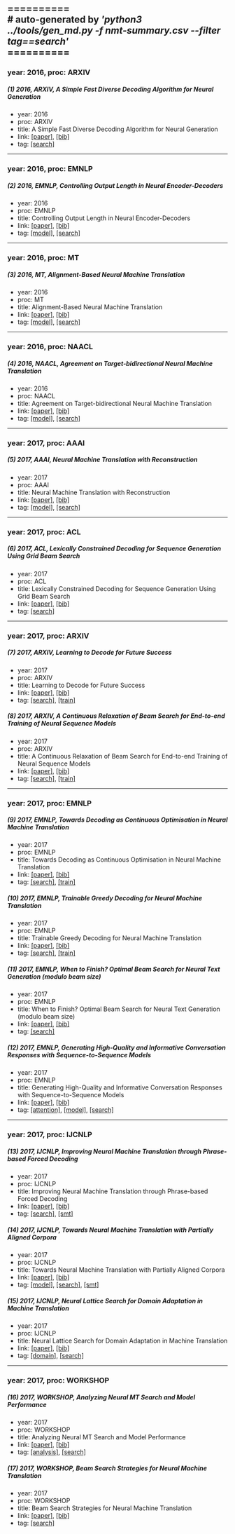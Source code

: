 ==========<br>
\# auto-generated by *'python3 ../tools/gen_md.py -f nmt-summary.csv --filter tag==search'*<br>==========
-----
### year: 2016, proc: ARXIV

##### (1) 2016, ARXIV, A Simple Fast Diverse Decoding Algorithm for Neural Generation

* year: 2016
* proc: ARXIV
* title: A Simple Fast Diverse Decoding Algorithm for Neural Generation
* link: [[paper]](https://arxiv.org/abs/1611.08562), [[bib]](https://arxiv.org/abs/1611.08562.bib)
* tag: [[search]](search.md)


-----
### year: 2016, proc: EMNLP

##### (2) 2016, EMNLP, Controlling Output Length in Neural Encoder-Decoders

* year: 2016
* proc: EMNLP
* title: Controlling Output Length in Neural Encoder-Decoders
* link: [[paper]](http://aclweb.org/anthology/D16-1140), [[bib]](http://aclweb.org/anthology/D16-1140.bib)
* tag: [[model]](model.md), [[search]](search.md)


-----
### year: 2016, proc: MT

##### (3) 2016, MT, Alignment-Based Neural Machine Translation

* year: 2016
* proc: MT
* title: Alignment-Based Neural Machine Translation
* link: [[paper]](http://www.aclweb.org/anthology/W16-2206), [[bib]](http://www.aclweb.org/anthology/W16-2206.bib)
* tag: [[model]](model.md), [[search]](search.md)


-----
### year: 2016, proc: NAACL

##### (4) 2016, NAACL, Agreement on Target-bidirectional Neural Machine Translation

* year: 2016
* proc: NAACL
* title: Agreement on Target-bidirectional Neural Machine Translation
* link: [[paper]](http://aclweb.org/anthology/N16-1046), [[bib]](http://aclweb.org/anthology/N16-1046.bib)
* tag: [[model]](model.md), [[search]](search.md)


-----
### year: 2017, proc: AAAI

##### (5) 2017, AAAI, Neural Machine Translation with Reconstruction

* year: 2017
* proc: AAAI
* title: Neural Machine Translation with Reconstruction
* link: [[paper]](https://arxiv.org/abs/1611.01874), [[bib]](https://arxiv.org/abs/1611.01874.bib)
* tag: [[model]](model.md), [[search]](search.md)


-----
### year: 2017, proc: ACL

##### (6) 2017, ACL, Lexically Constrained Decoding for Sequence Generation Using Grid Beam Search

* year: 2017
* proc: ACL
* title: Lexically Constrained Decoding for Sequence Generation Using Grid Beam Search
* link: [[paper]](http://aclweb.org/anthology/P17-1141), [[bib]](http://aclweb.org/anthology/P17-1141.bib)
* tag: [[search]](search.md)


-----
### year: 2017, proc: ARXIV

##### (7) 2017, ARXIV, Learning to Decode for Future Success

* year: 2017
* proc: ARXIV
* title: Learning to Decode for Future Success
* link: [[paper]](https://arxiv.org/abs/1701.06549), [[bib]](https://arxiv.org/abs/1701.06549.bib)
* tag: [[search]](search.md), [[train]](train.md)


##### (8) 2017, ARXIV, A Continuous Relaxation of Beam Search for End-to-end Training of Neural Sequence Models

* year: 2017
* proc: ARXIV
* title: A Continuous Relaxation of Beam Search for End-to-end Training of Neural Sequence Models
* link: [[paper]](https://arxiv.org/abs/1708.00111), [[bib]](https://arxiv.org/abs/1708.00111.bib)
* tag: [[search]](search.md), [[train]](train.md)


-----
### year: 2017, proc: EMNLP

##### (9) 2017, EMNLP, Towards Decoding as Continuous Optimisation in Neural Machine Translation

* year: 2017
* proc: EMNLP
* title: Towards Decoding as Continuous Optimisation in Neural Machine Translation
* link: [[paper]](http://aclweb.org/anthology/D17-1014), [[bib]](http://aclweb.org/anthology/D17-1014.bib)
* tag: [[search]](search.md), [[train]](train.md)


##### (10) 2017, EMNLP, Trainable Greedy Decoding for Neural Machine Translation

* year: 2017
* proc: EMNLP
* title: Trainable Greedy Decoding for Neural Machine Translation
* link: [[paper]](http://aclweb.org/anthology/D17-1209), [[bib]](http://aclweb.org/anthology/D17-1209.bib)
* tag: [[search]](search.md), [[train]](train.md)


##### (11) 2017, EMNLP, When to Finish? Optimal Beam Search for Neural Text Generation (modulo beam size)

* year: 2017
* proc: EMNLP
* title: When to Finish? Optimal Beam Search for Neural Text Generation (modulo beam size)
* link: [[paper]](http://aclweb.org/anthology/D17-1226), [[bib]](http://aclweb.org/anthology/D17-1226.bib)
* tag: [[search]](search.md)


##### (12) 2017, EMNLP, Generating High-Quality and Informative Conversation Responses with Sequence-to-Sequence Models

* year: 2017
* proc: EMNLP
* title: Generating High-Quality and Informative Conversation Responses with Sequence-to-Sequence Models
* link: [[paper]](http://aclweb.org/anthology/D17-1234), [[bib]](http://aclweb.org/anthology/D17-1234.bib)
* tag: [[attention]](attention.md), [[model]](model.md), [[search]](search.md)


-----
### year: 2017, proc: IJCNLP

##### (13) 2017, IJCNLP, Improving Neural Machine Translation through Phrase-based Forced Decoding

* year: 2017
* proc: IJCNLP
* title: Improving Neural Machine Translation through Phrase-based Forced Decoding
* link: [[paper]](http://aclweb.org/anthology/I17-1016), [[bib]](http://aclweb.org/anthology/I17-1016.bib)
* tag: [[search]](search.md), [[smt]](smt.md)


##### (14) 2017, IJCNLP, Towards Neural Machine Translation with Partially Aligned Corpora

* year: 2017
* proc: IJCNLP
* title: Towards Neural Machine Translation with Partially Aligned Corpora
* link: [[paper]](http://aclweb.org/anthology/I17-1039), [[bib]](http://aclweb.org/anthology/I17-1039.bib)
* tag: [[model]](model.md), [[search]](search.md), [[smt]](smt.md)


##### (15) 2017, IJCNLP, Neural Lattice Search for Domain Adaptation in Machine Translation

* year: 2017
* proc: IJCNLP
* title: Neural Lattice Search for Domain Adaptation in Machine Translation
* link: [[paper]](http://aclweb.org/anthology/I17-2004), [[bib]](http://aclweb.org/anthology/I17-2004.bib)
* tag: [[domain]](domain.md), [[search]](search.md)


-----
### year: 2017, proc: WORKSHOP

##### (16) 2017, WORKSHOP, Analyzing Neural MT Search and Model Performance

* year: 2017
* proc: WORKSHOP
* title: Analyzing Neural MT Search and Model Performance
* link: [[paper]](http://aclweb.org/anthology/W17-3202), [[bib]](http://aclweb.org/anthology/W17-3202.bib)
* tag: [[analysis]](analysis.md), [[search]](search.md)


##### (17) 2017, WORKSHOP, Beam Search Strategies for Neural Machine Translation

* year: 2017
* proc: WORKSHOP
* title: Beam Search Strategies for Neural Machine Translation
* link: [[paper]](http://aclweb.org/anthology/W17-3207), [[bib]](http://aclweb.org/anthology/W17-3207.bib)
* tag: [[search]](search.md)




